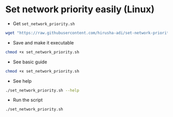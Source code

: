 # Set network priority easily (Linux)

- Get `set_network_priority.sh`

```bash
wget "https://raw.githubusercontent.com/hirusha-adi/set-network-priority-linux/refs/heads/main/set_network_priority.sh"
```

- Save and make it executable

```bash
chmod +x set_network_priority.sh
```

- See basic guide

```bash
chmod +x set_network_priority.sh
```

- See help

```bash
./set_network_priority.sh --help
```

- Run the script

```bash
./set_network_priority.sh
```
